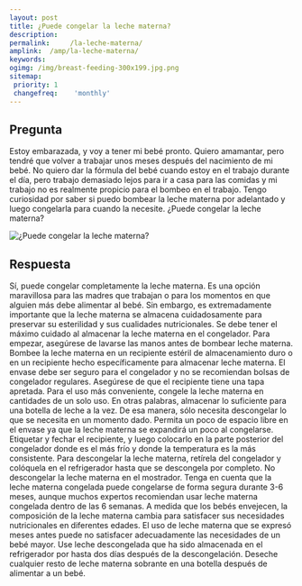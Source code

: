 ```yaml
---
layout: post
title: ¿Puede congelar la leche materna?  
description: 
permalink:     /la-leche-materna/
amplink:  /amp/la-leche-materna/
keywords: 
ogimg: /img/breast-feeding-300x199.jpg.png
sitemap:
 priority: 1
 changefreq:    'monthly'
---
```




## Pregunta

Estoy embarazada, y voy a tener mi bebé pronto. Quiero amamantar, pero tendré que volver a trabajar unos meses después del nacimiento de mi bebé. No quiero dar la fórmula del bebé cuando estoy en el trabajo durante el día, pero trabajo demasiado lejos para ir a casa para las comidas y mi trabajo no es realmente propicio para el bombeo en el trabajo. Tengo curiosidad por saber si puedo bombear la leche materna por adelantado y luego congelarla para cuando la necesite. ¿Puede congelar la leche materna?


![¿Puede congelar la leche materna?](https://sepuedecongelar.com/img/breast-feeding-300x199.jpg "¿Puede congelar la leche materna?" )


## Respuesta

Sí, puede congelar completamente la leche materna. Es una opción maravillosa para las madres que trabajan o para los momentos en que alguien más debe alimentar al bebé. Sin embargo, es extremadamente importante que la leche materna se almacena cuidadosamente para preservar su esterilidad y sus cualidades nutricionales. Se debe tener el máximo cuidado al almacenar la leche materna en el congelador.
Para empezar, asegúrese de lavarse las manos antes de bombear leche materna. Bombee la leche materna en un recipiente estéril de almacenamiento duro o en un recipiente hecho específicamente para almacenar leche materna. El envase debe ser seguro para el congelador y no se recomiendan bolsas de congelador regulares. Asegúrese de que el recipiente tiene una tapa apretada. Para el uso más conveniente, congele la leche materna en cantidades de un solo uso. En otras palabras, almacenar lo suficiente para una botella de leche a la vez. De esa manera, sólo necesita descongelar lo que se necesita en un momento dado. Permita un poco de espacio libre en el envase ya que la leche materna se expandirá un poco al congelarse. Etiquetar y fechar el recipiente, y luego colocarlo en la parte posterior del congelador donde es el más frío y donde la temperatura es la más consistente.
Para descongelar la leche materna, retírela del congelador y colóquela en el refrigerador hasta que se descongela por completo. No descongelar la leche materna en el mostrador. Tenga en cuenta que la leche materna congelada puede congelarse de forma segura durante 3-6 meses, aunque muchos expertos recomiendan usar leche materna congelada dentro de las 6 semanas. A medida que los bebés envejecen, la composición de la leche materna cambia para satisfacer sus necesidades nutricionales en diferentes edades. El uso de leche materna que se expresó meses antes puede no satisfacer adecuadamente las necesidades de un bebé mayor.
Use leche descongelada que ha sido almacenada en el refrigerador por hasta dos días después de la descongelación. Deseche cualquier resto de leche materna sobrante en una botella después de alimentar a un bebé.